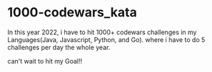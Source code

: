 # 1000-codewars_kata

In this year 2022, i have to hit 1000+ codewars challenges in my Languages(Java, Javascript, Python, and Go).
where i have to do 5 challenges per day the whole year.

can't wait to hit my Goal!!
